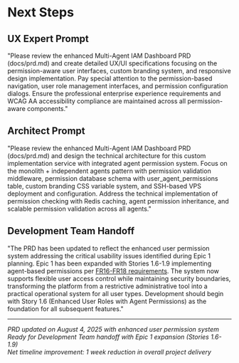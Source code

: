 # Next Steps

## UX Expert Prompt

"Please review the enhanced Multi-Agent IAM Dashboard PRD (docs/prd.md) and create detailed UX/UI specifications focusing on the permission-aware user interfaces, custom branding system, and responsive design implementation. Pay special attention to the permission-based navigation, user role management interfaces, and permission configuration dialogs. Ensure the professional enterprise experience requirements and WCAG AA accessibility compliance are maintained across all permission-aware components."

## Architect Prompt  

"Please review the enhanced Multi-Agent IAM Dashboard PRD (docs/prd.md) and design the technical architecture for this custom implementation service with integrated agent permission system. Focus on the monolith + independent agents pattern with permission validation middleware, permission database schema with user_agent_permissions table, custom branding CSS variable system, and SSH-based VPS deployment and configuration. Address the technical implementation of permission checking with Redis caching, agent permission inheritance, and scalable permission validation across all agents."

## Development Team Handoff

"The PRD has been updated to reflect the enhanced user permission system addressing the critical usability issues identified during Epic 1 planning. Epic 1 has been expanded with Stories 1.6-1.9 implementing agent-based permissions per [FR16-FR18 requirements](./prd/requirements.md#fr16-enhanced-user-roles-with-agent-permissions). The system now supports flexible user access control while maintaining security boundaries, transforming the platform from a restrictive administrative tool into a practical operational system for all user types. Development should begin with Story 1.6 (Enhanced User Roles with Agent Permissions) as the foundation for all subsequent features."

---

*PRD updated on August 4, 2025 with enhanced user permission system*  
*Ready for Development Team handoff with Epic 1 expansion (Stories 1.6-1.9)*  
*Net timeline improvement: 1 week reduction in overall project delivery*